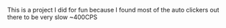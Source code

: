 This is a project I did for fun because I found most of the auto clickers out there to be very slow
~400CPS
